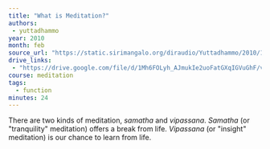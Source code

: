 ```yaml
---
title: "What is Meditation?"
authors:
 - yuttadhammo
year: 2010
month: feb
source_url: "https://static.sirimangalo.org/diraudio/Yuttadhammo/2010/100202_WhatIsMeditation.mp3"
drive_links:
 - "https://drive.google.com/file/d/1Mh6FOLyh_AJmukIe2uoFatGXqIGVuGhF/view?usp=drivesdk"
course: meditation
tags:
  - function
minutes: 24
---
```


There are two kinds of meditation, *samatha* and *vipassana*. *Samatha* (or "tranquility" meditation) offers a break from life. *Vipassana* (or "insight" meditation) is our chance to learn from life.

